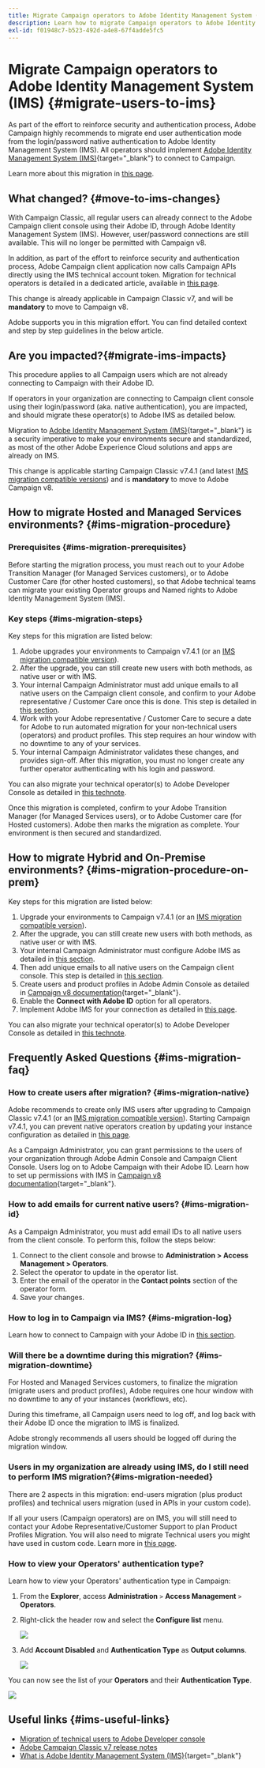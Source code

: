 ```yaml
---
title: Migrate Campaign operators to Adobe Identity Management System (IMS)
description: Learn how to migrate Campaign operators to Adobe Identity Management System (IMS)
exl-id: f01948c7-b523-492d-a4e8-67f4adde5fc5
---
```

# Migrate Campaign operators to Adobe Identity Management System (IMS) {#migrate-users-to-ims}

As part of the effort to reinforce security and authentication process, Adobe Campaign highly recommends to migrate end user authentication mode from the login/password native authentication to Adobe Identity Management System (IMS). All operators should implement [Adobe Identity Management System (IMS)](https://helpx.adobe.com/enterprise/using/identity.html){target="_blank"} to connect to Campaign.

Learn more about this migration in [this page](ac-ims.md).

## What changed? {#move-to-ims-changes}

With Campaign Classic, all regular users can already connect to the Adobe Campaign client console using their Adobe ID, through Adobe Identity Management System (IMS). However, user/password connections are still available. This will no longer be permitted with Campaign v8.

In addition, as part of the effort to reinforce security and authentication process, Adobe Campaign client application now calls Campaign APIs directly using the IMS technical account token. Migration for technical operators is detailed in a dedicated article, available in [this page](ims-migration.md).

This change is already applicable in Campaign Classic v7, and will be **mandatory** to move to Campaign v8. 

Adobe supports you in this migration effort. You can find detailed context and step by step guidelines in the below article.

## Are you impacted?{#migrate-ims-impacts}

This procedure applies to all Campaign users which are not already connecting to Campaign with their Adobe ID.

If operators in your organization are connecting to Campaign client console using their login/password (aka. native authentication), you are impacted, and should migrate these operator(s) to Adobe IMS as detailed below.

Migration to [Adobe Identity Management System (IMS)](https://helpx.adobe.com/enterprise/using/identity.html){target="_blank"} is a security imperative to make your environments secure and standardized, as most of the other Adobe Experience Cloud solutions and apps are already on IMS.

This change is applicable starting Campaign Classic v7.4.1 (and latest [IMS migration compatible versions](ac-ims.md#ims-versions)) and is **mandatory** to move to Adobe Campaign v8.


## How to migrate Hosted and Managed Services environments? {#ims-migration-procedure}

### Prerequisites {#ims-migration-prerequisites}

Before starting the migration process, you must reach out to your Adobe Transition Manager (for Managed Services customers), or to Adobe Customer Care (for other hosted customers), so that Adobe technical teams can migrate your existing Operator groups and Named rights to Adobe Identity Management System (IMS).

### Key steps {#ims-migration-steps}

Key steps for this migration are listed below: 

1. Adobe upgrades your environments to Campaign v7.4.1 (or an [IMS migration compatible version](ac-ims.md#ims-versions)).
1. After the upgrade, you can still create new users with both methods, as native user or with IMS.
1. Your internal Campaign Administrator must add unique emails to all native users on the Campaign client console, and confirm to your Adobe representative / Customer Care once this is done.  This step is detailed in [this section](#ims-migration-id).
1. Work with your Adobe representative / Customer Care to secure a date for Adobe to run automated migration for your non-technical users (operators) and product profiles. This step requires an hour window with no downtime to any of your services.
1. Your internal Campaign Administrator validates these changes, and provides sign-off. After this migration, you must no longer create any further operator authenticating with his login and password.

You can also migrate your technical operator(s) to Adobe Developer Console as detailed in [this technote](ims-migration.md). 

Once this migration is completed, confirm to your Adobe Transition Manager (for Managed Services users), or to Adobe Customer care (for Hosted customers). Adobe then marks the migration as complete. Your environment is then secured and standardized. 


## How to migrate Hybrid and On-Premise environments? {#ims-migration-procedure-on-prem}

Key steps for this migration are listed below: 

1. Upgrade your environments to Campaign v7.4.1 (or an [IMS migration compatible version](#ims-versions)).
1. After the upgrade, you can still create new users with both methods, as native user or with IMS.
1. Your internal Campaign Administrator must configure Adobe IMS as detailed in [this section](../../integrations/using/configuring-ims.md).
1. Then add unique emails to all native users on the Campaign client console. This step is detailed in [this section](#ims-migration-id).
1. Create users and product profiles in Adobe Admin Console as detailed in [Campaign v8 documentation](https://experienceleague.adobe.com/docs/campaign/campaign-v8/admin/permissions/manage-permissions.html){target="_blank"}.
1. Enable the **Connect with Adobe ID** option for all operators.
1. Implement Adobe IMS for your connection as detailed in [this page](../../integrations/using/implementing-ims.md).

You can also migrate your technical operator(s) to Adobe Developer Console as detailed in [this technote](ims-migration.md). 


## Frequently Asked Questions {#ims-migration-faq}

### How to create users after migration? {#ims-migration-native}

Adobe recommends to create only IMS users after upgrading to Campaign Classic v7.4.1 (or an [IMS migration compatible version](#ims-versions)).
Starting Campaign v7.4.1, you can prevent native operators creation by updating your instance configuration as detailed in [this page](impact-ims-migration.md).

As a Campaign Administrator, you can grant permissions to the users of your organization through Adobe Admin Console and Campaign Client Console. Users log on to Adobe Campaign with their Adobe ID. Learn how to set up permissions with IMS in [Campaign v8 documentation](https://experienceleague.adobe.com/docs/campaign/campaign-v8/admin/permissions/gs-permissions.html){target="_blank"}. 

### How to add emails for current native users? {#ims-migration-id}

As a Campaign Administrator, you must add email IDs to all native users from the client console. To perform this, follow the steps below:

1. Connect to the client console and browse to **Administration > Access Management > Operators**.
1. Select the operator to update in the operator list.
1. Enter the email of the operator in the **Contact points** section of the operator form.
1. Save your changes.

<!--You can also import a CSV file to update all your operator profiles with their email.-->


### How to log in to Campaign via IMS? {#ims-migration-log}

Learn how to connect to Campaign with your Adobe ID in [this section](../../integrations/using/implementing-ims.md).

### Will there be a downtime during this migration? {#ims-migration-downtime}

For Hosted and Managed Services customers, to finalize the migration (migrate users and product profiles), Adobe requires one hour window with no downtime to any of your instances (workflows, etc).

During this timeframe, all Campaign users need to log off, and log back with their Adobe ID once the migration to IMS is finalized.

Adobe strongly recommends all users should be logged off during the migration window.

### Users in my organization are already using IMS, do I still need to perform IMS migration?{#ims-migration-needed}

There are 2 aspects in this migration: end-users migration (plus product profiles) and technical users migration (used in APIs in your custom code).

If all your users (Campaign operators) are on IMS, you will still need to contact your Adobe Representative/Customer Support to plan Product Profiles Migration. You will also need to migrate Technical users you might have used in custom code. Learn more in [this page](ims-migration.md).

### How to view your Operators' authentication type?

Learn how to view your Operators' authentication type in Campaign:

1. From the **Explorer**, access **Administration** `>` **Access Management** `>` **Operators**.

1. Right-click the header row and select the **Configure list** menu.

    ![](assets/ims_2.png)

1. Add **Account Disabled** and **Authentication Type** as **Output columns**.

    ![](assets/ims_1.png)

You can now see the list of your **Operators** and their **Authentication Type**.

![](assets/ims_3.png)

## Useful links {#ims-useful-links}

* [Migration of technical users to Adobe Developer console](ims-migration.md)
* [Adobe Campaign Classic v7 release notes](../../rn/using/latest-release.md)
* [What is Adobe Identity Management System (IMS)](https://helpx.adobe.com/enterprise/using/identity.html){target="_blank"}
